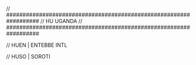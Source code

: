 // ##################################################################
//                 HU UGANDA
// ##################################################################

// HUEN | ENTEBBE INTL

// HUSO | SOROTI
